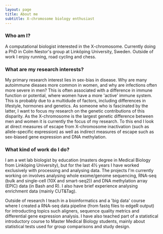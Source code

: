 ```yaml
---
layout: page
title: About me
subtitle: X-chromosome biology enthusiast
---
```


### Who am I?
A computational biologist interested in the X-chromosome. Currently doing a PhD in Colm Nestor's group at Linköping University, Sweden. Outside of work I enjoy running, road cycling and chess.

### What are my research interests?
My primary research interest lies in sex-bias in disease. Why are many autoimmune dieases more common in women, and why are infections often more severe in men? This is often associated with a difference in immune function or potential, where women have a more 'active' immune system. This is probably due to a multidude of factors, including differences in lifestyle, hormones and genetics. 
As someone who is fascinated by the latter, I want to focus my research on the genetic contributions of this disparity. As the X-chromosome is the largest genetic difference between men and women it is currently the focus of my research. To this end I look at direct measures of escape from X-chromosome inactivation (such as allele-specific expression) as well as indirect measures of escape such as sex-biased gene expression and DNA methylation.

### What kind of work do I do?
I am a wet lab biologist by education (masters degree in Medical Biology from Linköping University), but for the last 4½ years I have worked exclusively with processing and analysing data. The projects I'm currently working on involves analysing whole exome/genome sequencing, RNA-seq (bulk and single-cell (10X and smart-seq2)) and DNA methylation array (EPIC) data (in Bash and R). I also have brief experience analysing enrichment data (mainly CUT&Tag).

Outside of research I teach in a bioinformatics and a 'big data' course where I created a RNA-seq data pipeline (from fastq files to edgeR output) for introducting topics such aligners, sequence quality metrics and differential gene expression analysis. I have also teached part of a statistical introductory course to Master Medical Biology students, mainly about statistical tests used for group comparisons and study design.

